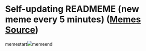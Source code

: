 # Self-updating READMEME (new meme every 5 minutes) ([Memes Source](https://bramses.notion.site/a49c1e962b7646879176ac3b327b6533?v=4d1eda54b170483cb03a40f257231764))

memestart![](https://www.notion.so/image/https%3A%2F%2Fs3-us-west-2.amazonaws.com%2Fsecure.notion-static.com%2Fb7fabaaa-d746-4773-9b99-cb607e2ffb42%2FC4213CC7-8012-4EA9-A83E-CBA19DB3685D.jpeg?table=block&id=96fa20f0-35fd-419d-9db6-42e7bb1d26aa&cache=v2)memeend

